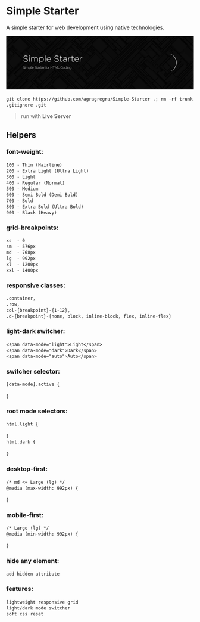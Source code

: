# Simple Starter
A simple starter for web development using native technologies.

![Simple-Starter](https://raw.githubusercontent.com/agragregra/Simple-Starter/main/img/preview.png)
```
git clone https://github.com/agragregra/Simple-Starter .; rm -rf trunk .gitignore .git
```

> run with **Live Server**

## Helpers

### font-weight:
```
100 - Thin (Hairline)
200 - Extra Light (Ultra Light)
300 - Light
400 - Regular (Normal)
500 - Medium
600 - Semi Bold (Demi Bold)
700 - Bold
800 - Extra Bold (Ultra Bold)
900 - Black (Heavy)
```

### grid-breakpoints:
```
xs  - 0
sm  - 576px
md  - 768px
lg  - 992px
xl  - 1200px
xxl - 1400px
```

### responsive classes:
```
.container,
.row,
col-{breakpoint}-{1-12},
.d-{breakpoint}-{none, block, inline-block, flex, inline-flex}
```

### light-dark switcher:
```
<span data-mode="light">Light</span>
<span data-mode="dark">Dark</span>
<span data-mode="auto">Auto</span>
```

### switcher selector:
```
[data-mode].active {

}
```

### root mode selectors:
```
html.light {

}
html.dark {

}
```

### desktop-first:
```
/* md <= Large (lg) */
@media (max-width: 992px) {

}
```

### mobile-first:
```
/* Large (lg) */
@media (min-width: 992px) {

}
```

### hide any element:
```
add hidden attribute
```

### features:
```
lightweight responsive grid
light/dark mode switcher
soft css reset
```
